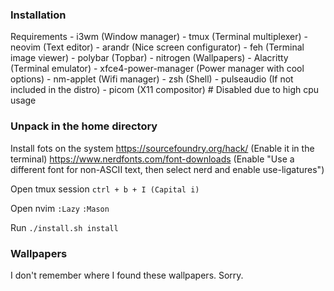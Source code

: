 ### Installation
Requirements
    - i3wm (Window manager)
    - tmux (Terminal multiplexer)
    - neovim (Text editor)
    - arandr (Nice screen configurator)
    - feh (Terminal image viewer)
    - polybar (Topbar)
    - nitrogen (Wallpapers)
    - Alacritty (Terminal emulator)
    - xfce4-power-manager (Power manager with cool options)
    - nm-applet (Wifi manager)
    - zsh (Shell)
    - pulseaudio (If not included in the distro)
    - picom (X11 compositor) # Disabled due to high cpu usage

### Unpack in the home directory
Install fots on the system
 https://sourcefoundry.org/hack/ (Enable it in the terminal)
 https://www.nerdfonts.com/font-downloads (Enable "Use a different font for
non-ASCII text, then select nerd and enable use-ligatures")

Open tmux session
```ctrl + b + I (Capital i)```

Open nvim
 ```:Lazy```
 ```:Mason```

Run ```./install.sh install```

### Wallpapers
I don't remember where I found these wallpapers. Sorry.
